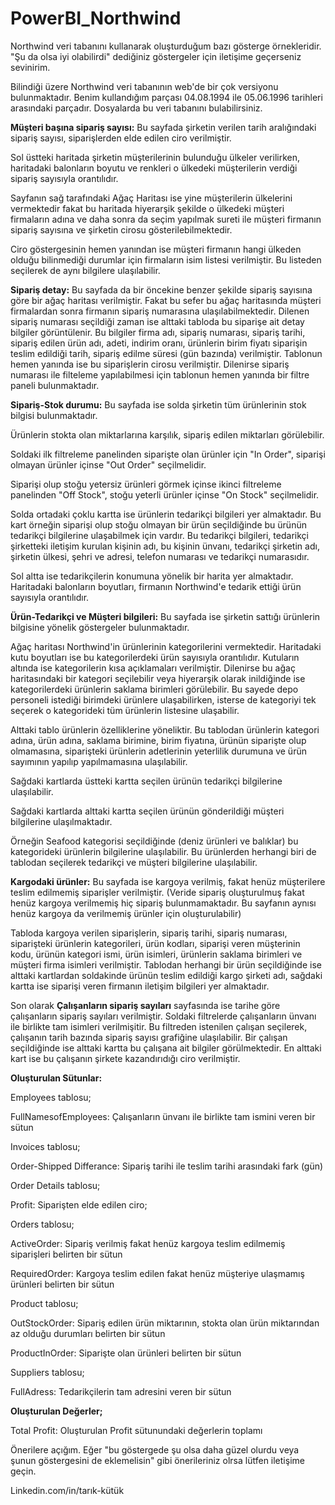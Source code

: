 # PowerBI_Northwind
Northwind veri tabanını kullanarak oluşturduğum bazı gösterge örnekleridir. "Şu da olsa iyi olabilirdi" dediğiniz göstergeler için iletişime geçerseniz sevinirim.

Bilindiği üzere Northwind veri tabanının web'de bir çok versiyonu bulunmaktadır. Benim kullandığım parçası 04.08.1994 ile 05.06.1996 tarihleri arasındaki parçadır. Dosyalarda bu veri tabanını bulabilirsiniz.


**Müşteri başına sipariş sayısı:** Bu sayfada şirketin verilen tarih aralığındaki sipariş sayısı, siparişlerden elde edilen ciro verilmiştir.

Sol üstteki haritada şirketin müşterilerinin bulunduğu ülkeler verilirken, haritadaki balonların boyutu ve renkleri o ülkedeki müşterilerin verdiği sipariş sayısıyla 
orantılıdır.

Sayfanın sağ tarafındaki Ağaç Haritası ise yine müşterilerin ülkelerini vermektedir fakat bu haritada hiyerarşik şekilde o ülkedeki müşteri firmaların adına ve daha 
sonra da seçim yapılmak sureti ile müşteri firmanın sipariş sayısına ve şirketin cirosu gösterilebilmektedir.

Ciro göstergesinin hemen yanından ise müşteri firmanın hangi ülkeden olduğu bilinmediği durumlar için firmaların isim listesi verilmiştir. Bu listeden seçilerek de aynı 
bilgilere ulaşılabilir.


**Sipariş detay:** Bu sayfada da bir öncekine benzer şekilde sipariş sayısına göre bir ağaç haritası verilmiştir.
Fakat bu sefer bu ağaç haritasında müşteri firmalardan sonra firmanın sipariş numarasına ulaşılabilmektedir. Dilenen sipariş numarası seçildiği zaman ise alttaki tabloda
bu siparişe ait detay bilgiler görüntülenir. Bu bilgiler firma adı, sipariş numarası, sipariş tarihi, sipariş edilen ürün adı, adeti, indirim oranı, ürünlerin birim fiyatı
siparişin teslim edildiği tarih, sipariş edilme süresi (gün bazında) verilmiştir. Tablonun hemen yanında ise bu siparişlerin cirosu verilmiştir. 
Dilenirse sipariş numarası ile filteleme yapılabilmesi için tablonun hemen yanında bir filtre paneli bulunmaktadır. 

**Sipariş-Stok durumu:** Bu sayfada ise solda şirketin tüm ürünlerinin stok bilgisi bulunmaktadır. 

Ürünlerin stokta olan miktarlarına karşılık, sipariş edilen miktarları 
görülebilir. 

Soldaki ilk filtreleme panelinden siparişte olan ürünler için "In Order", siparişi olmayan ürünler içinse "Out Order" seçilmelidir. 

Siparişi olup stoğu yetersiz ürünleri görmek içinse ikinci filtreleme panelinden "Off Stock", stoğu yeterli ürünler içinse "On Stock" seçilmelidir. 

Solda ortadaki çoklu kartta ise ürünlerin tedarikçi bilgileri yer almaktadır. Bu kart örneğin siparişi olup stoğu olmayan bir ürün seçildiğinde bu ürünün tedarikçi
bilgilerine ulaşabilmek için vardır. Bu tedarikçi bilgileri, tedarikçi şirketteki iletişim kurulan kişinin adı, bu kişinin ünvanı, tedarikçi şirketin adı, şirketin
ülkesi, şehri ve adresi, telefon numarası ve tedarikçi numarasıdır.

Sol altta ise tedarikçilerin konumuna yönelik bir harita yer almaktadır. Haritadaki balonların boyutları, firmanın Northwind'e tedarik ettiği ürün sayısıyla orantılıdır.

**Ürün-Tedarikçi ve Müşteri bilgileri:** Bu sayfada ise şirketin sattığı ürünlerin bilgisine yönelik göstergeler bulunmaktadır.

Ağaç haritası Northwind'in ürünlerinin kategorilerini vermektedir. Haritadaki kutu boyutları ise bu kategorilerdeki ürün sayısıyla orantılıdır. Kutuların altında ise
kategorilerin kısa açıklamaları verilmiştir. Dilenirse bu ağaç haritasındaki bir kategori seçilebilir veya hiyerarşik olarak inildiğinde ise kategorilerdeki ürünlerin
saklama birimleri görülebilir. Bu sayede depo personeli istediği birimdeki ürünlere ulaşabilirken, isterse de kategoriyi tek seçerek o kategorideki tüm ürünlerin 
listesine ulaşabilir. 

Alttaki tablo ürünlerin özelliklerine yöneliktir. Bu tablodan ürünlerin kategori adına, ürün adına, saklama birimine, birim fiyatına, ürünün siparişte olup olmamasına,
siparişteki ürünlerin adetlerinin yeterlilik durumuna ve ürün sayımının yapılıp yapılmamasına ulaşılabilir.

Sağdaki kartlarda üstteki kartta seçilen ürünün tedarikçi bilgilerine ulaşılabilir. 

Sağdaki kartlarda alttaki kartta seçilen ürünün gönderildiği müşteri bilgilerine ulaşılmaktadır.  

Örneğin Seafood kategorisi seçildiğinde (deniz ürünleri ve balıklar) bu kategorideki ürünlerin bilgilerine ulaşılabilir. Bu ürünlerden herhangi biri de tablodan
seçilerek tedarikçi ve müşteri bilgilerine ulaşılabilir.


**Kargodaki ürünler:** Bu sayfada ise kargoya verilmiş, fakat henüz müşterilere teslim edilmemiş siparişler verilmiştir. (Veride sipariş oluşturulmuş fakat henüz kargoya verilmemiş hiç sipariş bulunmamaktadır. Bu sayfanın aynısı henüz kargoya da verilmemiş ürünler için oluşturulabilir)

Tabloda kargoya verilen siparişlerin, sipariş tarihi, sipariş numarası, siparişteki ürünlerin kategorileri, ürün kodları, siparişi veren müşterinin kodu, ürünün 
kategori ismi, ürün isimleri, ürünlerin saklama birimleri ve müşteri firma isimleri verilmiştir. Tablodan herhangi bir ürün seçildiğinde ise alttaki kartlardan 
soldakinde ürünün teslim edildiği kargo şirketi adı, sağdaki kartta ise siparişi veren firmanın iletişim bilgileri yer almaktadır. 

Son olarak **Çalışanların sipariş sayıları** sayfasında ise tarihe göre çalışanların sipariş sayıları verilmiştir. Soldaki filtrelerde çalışanların ünvanı ile birlikte 
tam isimleri verilmişitir. Bu filtreden istenilen çalışan seçilerek, çalışanın tarih bazında sipariş sayısı grafiğine ulaşılabilir. Bir çalışan seçildiğinde ise 
alttaki kartta bu çalışana ait bilgiler görülmektedir.
En alttaki kart ise bu çalışanın şirkete kazandırıdığı ciro verilmiştir.

**Oluşturulan Sütunlar:** 

Employees tablosu;

FullNamesofEmployees: Çalışanların ünvanı ile birlikte tam ismini veren bir sütun

Invoices tablosu;

Order-Shipped Differance: Sipariş tarihi ile teslim tarihi arasındaki fark (gün)

Order Details tablosu; 

Profit: Siparişten elde edilen ciro;

Orders tablosu;

ActiveOrder: Sipariş verilmiş fakat henüz kargoya teslim edilmemiş siparişleri belirten bir sütun

RequiredOrder: Kargoya teslim edilen fakat henüz müşteriye ulaşmamış ürünleri belirten bir sütun

Product tablosu;

OutStockOrder: Sipariş edilen ürün miktarının, stokta olan ürün miktarından az olduğu durumları belirten bir sütun

ProductInOrder: Siparişte olan ürünleri belirten bir sütun

Suppliers tablosu;

FullAdress: Tedarikçilerin tam adresini veren bir sütun


**Oluşturulan Değerler;**

Total Profit: Oluşturulan Profit sütunundaki değerlerin toplamı





Önerilere açığım. Eğer "bu göstergede şu olsa daha güzel olurdu veya şunun göstergesini de eklemelisin" gibi önerileriniz olrsa lütfen iletişime geçin.

Linkedin.com/in/tarık-kütük

